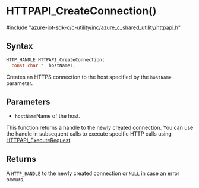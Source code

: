 # HTTPAPI_CreateConnection()

\#include "[azure-iot-sdk-c/c-utility/inc/azure_c_shared_utility/httpapi.h](../iot-c-ref-httpapi-h.md)"  

## Syntax

```C
HTTP_HANDLE HTTPAPI_CreateConnection(
  const char *  hostName);
```

Creates an HTTPS connection to the host specified by the `hostName` parameter.

## Parameters
* `hostName`Name of the host.

This function returns a handle to the newly created connection. You can use the handle in subsequent calls to execute specific HTTP calls using [HTTPAPI_ExecuteRequest](#httpapi_8h_1afa60b8d96e73b2fe592b591208ef66b1).

## Returns
A `HTTP_HANDLE` to the newly created connection or `NULL` in case an error occurs.

